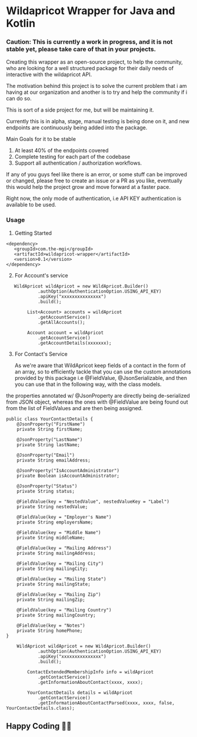 # Wildapricot Wrapper for Java and Kotlin

### Caution: This is currently a work in progress, and it is not stable yet, please take care of that in your projects.

Creating this wrapper as an open-source project, to help the community, who are looking for a well structured package for their daily needs of interactive with the wildapricot API.

The motivation behind this project is to solve the current problem that i am having at our organization and another is to try and help the community if i can do so.

This is sort of a side project for me, but will be maintaining it.

Currently this is in alpha, stage, manual testing is being done on it, and new endpoints are continuously being added into the package.

Main Goals for it to be stable
1. At least 40% of the endpoints covered
2. Complete testing for each part of the codebase
3. Support all authentication / authorization workflows.

If any of you guys feel like there is an error, or some stuff can be improved or changed, please free to create an issue or a PR as you like, eventually this would help the project grow and move forward at a faster pace.

Right now, the only mode of authentication, i.e API KEY authentication is available to be used.

### Usage

1. Getting Started
```
<dependency>
   <groupId>com.the-mgi</groupId>
   <artifactId>wildapricot-wrapper</artifactId>
   <version>0.1</version>
</dependency>
```

2. For Account's service
```
   WildApricot wildApricot = new WildApricot.Builder()
            .authOption(AuthenticationOption.USING_API_KEY)
            .apiKey("xxxxxxxxxxxxxxx")
            .build();

        List<Account> accounts = wildApricot
            .getAccountService()
            .getAllAccounts();

        Account account = wildApricot
            .getAccountService()
            .getAccountDetails(xxxxxxx);
```

3. For Contact's Service
    <p>As we're aware that WildApricot keep fields of a contact in the form of an array, so to efficiently tackle that you can use the custom annotations provided by this package i.e @FieldValue, @JsonSerializable, and then you can use that in the following way, with the class models.</p>
the properties annotated w/ @JsonProperty are directly being de-serialized from JSON object, whereas the ones with @FieldValue are being found out from the list of FieldValues and are then being assigned.
```
public class YourContactDetails {
    @JsonProperty("FirstName")
    private String firstName;

    @JsonProperty("LastName")
    private String lastName;

    @JsonProperty("Email")
    private String emailAddress;

    @JsonProperty("IsAccountAdministrator")
    private Boolean isAccountAdministrator;

    @JsonProperty("Status")
    private String status;

    @FieldValue(key = "NestedValue", nestedValueKey = "Label")
    private String nestedValue;

    @FieldValue(key = "Employer's Name")
    private String employersName;

    @FieldValue(key = "Middle Name")
    private String middleName;

    @FieldValue(key = "Mailing Address")
    private String mailingAddress;

    @FieldValue(key = "Mailing City")
    private String mailingCity;

    @FieldValue(key = "Mailing State")
    private String mailingState;

    @FieldValue(key = "Mailing Zip")
    private String mailingZip;

    @FieldValue(key = "Mailing Country")
    private String mailingCountry;

    @FieldValue(key = "Notes")
    private String homePhone;
}
```
```
    WildApricot wildApricot = new WildApricot.Builder()
            .authOption(AuthenticationOption.USING_API_KEY)
            .apiKey("xxxxxxxxxxxxxxx")
            .build();

        ContactExtendedMembershipInfo info = wildApricot
            .getContactService()
            .getInformationAboutContact(xxxx, xxxx);

        YourContactDetails details = wildApricot
            .getContactService()
            .getInformationAboutContactParsed(xxxx, xxxx, false, YourContactDetails.class);
```

## Happy Coding 🎉🎉